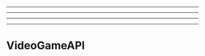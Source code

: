 -------------------
----------------------------------------------------------------------------------------------------
----------------------------------------------------------------------------------------------------
-------------------------------------------------------
# VideoGameAPI
